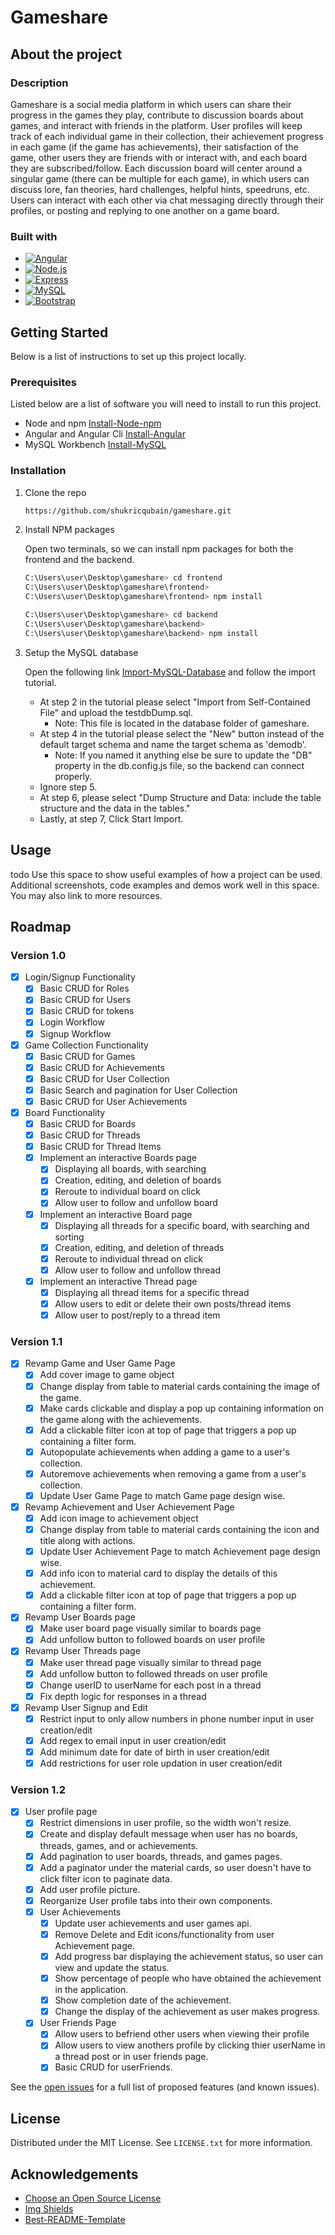 # Gameshare

<!-- About the project -->

## About the project

### Description
Gameshare is a social media platform in which users can share their progress in the games they play,
contribute to discussion boards about games, and interact with friends in the platform. User profiles will keep track of each individual game in their collection, their achievement progress in each game (if the game has achievements), their satisfaction of the game, other users they are friends with or interact with, and each board they are subscribed/follow. Each discussion board will center around a singular game (there can be multiple for each game), in which users can discuss lore, fan theories, hard challenges, helpful hints, speedruns, etc. Users can interact with each other via chat messaging directly through their profiles, or posting and replying to one another on a game board.

### Built with

* [![Angular][Angular.io]][Angular-url]
* [![Node.js][Node.io]][Node-url]
* [![Express][Express.io]][Express-url]
* [![MySQL][MySQL.io]][MySQL-url]
* [![Bootstrap][Bootstrap.com]][Bootstrap-url]

<!-- GETTING STARTED -->
## Getting Started

Below is a list of instructions to set up this project locally.

<!-- Prerequisites -->
### Prerequisites

Listed below are a list of software you will need to install to run this project.

* Node and npm [Install-Node-npm]
* Angular and Angular Cli [Install-Angular]
* MySQL Workbench [Install-MySQL]


<!-- Installation -->
### Installation

1. Clone the repo
   ```sh
   https://github.com/shukricqubain/gameshare.git
   ```
2. Install NPM packages

   Open two terminals, so we can install npm packages for both the frontend and the backend.
   ```sh
   C:\Users\user\Desktop\gameshare> cd frontend
   C:\Users\user\Desktop\gameshare\frontend>
   C:\Users\user\Desktop\gameshare\frontend> npm install
   ```
   ```sh
   C:\Users\user\Desktop\gameshare> cd backend
   C:\Users\user\Desktop\gameshare\backend>
   C:\Users\user\Desktop\gameshare\backend> npm install
   ```
3. Setup the MySQL database

   Open the following link [Import-MySQL-Database] and follow the import tutorial.
   - At step 2 in the tutorial please select "Import from Self-Contained File" and upload the testdbDump.sql.
      - Note: This file is located in the database folder of gameshare.
   - At step 4 in the tutorial please select the "New" button instead of the default target schema and name the target schema as 'demodb'.
      - Note: If you named it anything else be sure to update the "DB" property in the db.config.js file, so the backend can connect properly.
   - Ignore step 5.
   - At step 6, please select "Dump Structure and Data: include the table structure and the data in the tables."
   - Lastly, at step 7, Click Start Import.


<!-- USAGE EXAMPLES -->
## Usage
todo
Use this space to show useful examples of how a project can be used. Additional screenshots, code examples and demos work well in this space. You may also link to more resources.

<!-- ROADMAP -->
## Roadmap

### Version 1.0
- [x] Login/Signup Functionality
  - [x] Basic CRUD for Roles
  - [x] Basic CRUD for Users
  - [x] Basic CRUD for tokens
  - [x] Login Workflow
  - [x] Signup Workflow
- [x] Game Collection Functionality
  - [x] Basic CRUD for Games
  - [x] Basic CRUD for Achievements
  - [x] Basic CRUD for User Collection
  - [x] Basic Search and pagination for User Collection
  - [x] Basic CRUD for User Achievements
- [x] Board Functionality
  - [x] Basic CRUD for Boards
  - [x] Basic CRUD for Threads
  - [x] Basic CRUD for Thread Items
  - [x] Implement an interactive Boards page
    - [x] Displaying all boards, with searching
    - [x] Creation, editing, and deletion of boards
    - [x] Reroute to individual board on click
    - [x] Allow user to follow and unfollow board
  - [x] Implement an interactive Board page
    - [x] Displaying all threads for a specific board, with searching and sorting
    - [x] Creation, editing, and deletion of threads
    - [x] Reroute to individual thread on click
    - [x] Allow user to follow and unfollow thread
  - [x] Implement an interactive Thread page
    - [x] Displaying all thread items for a specific thread
    - [x] Allow users to edit or delete their own posts/thread items
    - [x] Allow user to post/reply to a thread item

### Version 1.1
- [x] Revamp Game and User Game Page
  - [x] Add cover image to game object
  - [x] Change display from table to material cards containing the image of the game.
  - [x] Make cards clickable and display a pop up containing information on the game along with the achievements.
  - [x] Add a clickable filter icon at top of page that triggers a pop up containing a filter form.
  - [x] Autopopulate achievements when adding a game to a user's collection.
  - [x] Autoremove achievements when removing a game from a user's collection.
  - [x] Update User Game Page to match Game page design wise.
- [x] Revamp Achievement and User Achievement Page
  - [x] Add icon image to achievement object
  - [x] Change display from table to material cards containing the icon and title along with actions.
  - [x] Update User Achievement Page to match Achievement page design wise.
  - [x] Add info icon to material card to display the details of this achievement.
  - [x] Add a clickable filter icon at top of page that triggers a pop up containing a filter form.
- [x] Revamp User Boards page
  - [x] Make user board page visually similar to boards page
  - [x] Add unfollow button to followed boards on user profile
- [x] Revamp User Threads page
  - [x] Make user thread page visually similar to thread page
  - [x] Add unfollow button to followed threads on user profile
  - [x] Change userID to userName for each post in a thread
  - [x] Fix depth logic for responses in a thread
- [x] Revamp User Signup and Edit
  - [x] Restrict input to only allow numbers in phone number input in user creation/edit
  - [x] Add regex to email input in user creation/edit
  - [x] Add minimum date for date of birth in user creation/edit
  - [x] Add restrictions for user role updation in user creation/edit
     
### Version 1.2
- [x] User profile page
   - [x] Restrict dimensions in user profile, so the width won't resize.
   - [x] Create and display default message when user has no boards, threads, games, and or achievements.
   - [x] Add pagination to user boards, threads, and games pages.
   - [x] Add a paginator under the material cards, so user doesn't have to click filter icon to paginate data.
   - [x] Add user profile picture.
   - [x] Reorganize User profile tabs into their own components.
   - [x] User Achievements
      - [x] Update user achievements and user games api.
      - [x] Remove Delete and Edit icons/functionality from user Achievement page.
      - [x] Add progress bar displaying the achievement status, so user can view and update the status.
      - [x] Show percentage of people who have obtained the achievement in the application.
      - [x] Show completion date of the achievement.
      - [x] Change the display of the achievement as user makes progress.
   - [x] User Friends Page
     - [x] Allow users to befriend other users when viewing their profile
     - [x] Allow users to view anothers profile by clicking thier userName in a thread post or in user friends page.
     - [x] Basic CRUD for userFriends.

See the [open issues](https://github.com/shukricqubain/gameshare/issues) for a full list of proposed features (and known issues).

<!-- LICENSE -->
## License

Distributed under the MIT License. See `LICENSE.txt` for more information.

<!-- ACKNOWLEDGMENTS  -->
## Acknowledgements 
* [Choose an Open Source License](https://choosealicense.com)
* [Img Shields](https://shields.io)
* [Best-README-Template](https://github.com/othneildrew/Best-README-Template)

<!-- MARKDOWN LINKS & IMAGES -->
<!-- https://www.markdownguide.org/basic-syntax/#reference-style-links -->
[Angular.io]: https://img.shields.io/badge/Angular-DD0031?style=for-the-badge&logo=angular&logoColor=white
[Angular-url]: https://angular.io/
[Node-url]: https://nodejs.org/en
[Node.io]: https://img.shields.io/badge/Node.js-%23026e00?style=for-the-badge&logo=node.js&labelColor=%23026e00
[Express-url]: https://expressjs.com/
[Express.io]: https://img.shields.io/badge/Express-%23ffffff?style=for-the-badge&logo=express&labelColor=%23026e00
[MySQL-url]: https://www.mysql.com/
[MySQL.io]: https://img.shields.io/badge/MySQL-%23f29111?style=for-the-badge&logo=mysql&labelColor=%2300758f
[Bootstrap.com]: https://img.shields.io/badge/Bootstrap-563D7C?style=for-the-badge&logo=bootstrap&logoColor=white
[Bootstrap-url]: https://getbootstrap.com
[Install-Node-npm]: https://docs.npmjs.com/downloading-and-installing-node-js-and-npm
[Install-Angular]: https://angular.io/guide/setup-local
[Install-MySQL]: https://www.mysql.com/products/workbench/
[Import-MySQL-Database]: https://www.databasestar.com/mysql-workbench-export-database/#How_to_Import_a_MySQL_Database


